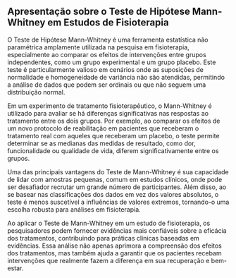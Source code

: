 ## Apresentação sobre o Teste de Hipótese Mann-Whitney em Estudos de Fisioterapia

O Teste de Hipótese Mann-Whitney é uma ferramenta estatística não paramétrica amplamente utilizada na pesquisa em fisioterapia, especialmente ao comparar os efeitos de intervenções entre grupos independentes, como um grupo experimental e um grupo placebo. Este teste é particularmente valioso em cenários onde as suposições de normalidade e homogeneidade de variância não são atendidas, permitindo a análise de dados que podem ser ordinais ou que não seguem uma distribuição normal.

Em um experimento de tratamento fisioterapêutico, o Mann-Whitney é utilizado para avaliar se há diferenças significativas nas respostas ao tratamento entre os dois grupos. Por exemplo, ao comparar os efeitos de um novo protocolo de reabilitação em pacientes que receberam o tratamento real com aqueles que receberam um placebo, o teste permite determinar se as medianas das medidas de resultado, como dor, funcionalidade ou qualidade de vida, diferem significativamente entre os grupos.

Uma das principais vantagens do Teste de Mann-Whitney é sua capacidade de lidar com amostras pequenas, comum em estudos clínicos, onde pode ser desafiador recrutar um grande número de participantes. Além disso, ao se basear nas classificações dos dados em vez dos valores absolutos, o teste é menos suscetível a influências de valores extremos, tornando-o uma escolha robusta para análises em fisioterapia.

Ao aplicar o Teste de Mann-Whitney em um estudo de fisioterapia, os pesquisadores podem fornecer evidências mais confiáveis sobre a eficácia dos tratamentos, contribuindo para práticas clínicas baseadas em evidências. Essa análise não apenas aprimora a compreensão dos efeitos dos tratamentos, mas também ajuda a garantir que os pacientes recebam intervenções que realmente fazem a diferença em sua recuperação e bem-estar.
